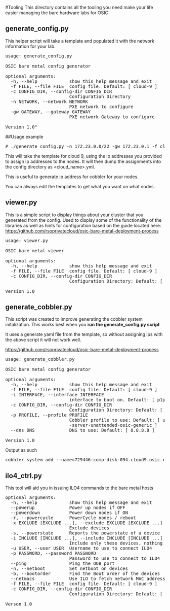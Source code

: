 #Tooling
This directory contains all the tooling you need make your life easier
managing the bare hardware labs for OSIC

## generate_config.py
This helper script will take a template and populated it with
the network information for your lab.

<pre>
usage: generate_config.py

OSIC bare metal config generator

optional arguments:
  -h, --help            show this help message and exit
  -f FILE, --file FILE  config file. Default: [ cloud-9 ]
  -c CONFIG_DIR, --config-dir CONFIG_DIR
                        Configuration Directory
  -n NETWORK, --network NETWORK
                        PXE network to configure
  -gw GATEWAY, --gateway GATEWAY
                        PXE network Gateway to configure

Version 1.0"
</pre>

##Usage example

<pre>
# ./generate_config.py -n 172.23.0.0/22 -gw 172.23.0.1 -f cloud-9
</pre>

This will take the template for cloud 9, using the ip addresses you provided
to assign ip addresses to the nodes. It will then dump the assignments into
the config directory as <cloud_name>.yml.

This is useful to generate ip address for cobbler for your nodes.

You can always edit the templates to get what you want on what nodes.


## viewer.py
This is a simple script to display things about your cluster that
you generated from the config. Used to display some of the functionality
of the libraries as well as hints for configuration based on
the guide located here:
 https://github.com/rsoprivatecloud/osic-bare-metal-deployment-process

<pre>
usage: viewer.py

OSIC bare metal viewer

optional arguments:
  -h, --help            show this help message and exit
  -f FILE, --file FILE  config file. Default: [ cloud-9 ]
  -c CONFIG_DIR, --config-dir CONFIG_DIR
                        Configuration Directory: Default: [ ../configs ]

Version 1.0
</pre>

## generate_cobbler.py
This script was created to improve generating the cobbler system
initalization. This works best when you <b> run the generate_config.py script</b>

It uses a generate yaml file from the template, so without assigning ips with the
above script it will not work well.

https://github.com/rsoprivatecloud/osic-bare-metal-deployment-process

<pre>
usage: generate_cobbler.py

OSIC bare metal config generator

optional arguments:
  -h, --help            show this help message and exit
  -f FILE, --file FILE  config file. Default: [ cloud-9 ]
  -i INTERFACE, --interface INTERFACE
                        interface to boot on. Default: [ p1p1 ]
  -c CONFIG_DIR, --config-dir CONFIG_DIR
                        Configuration Directory: Default: [ ../configs ]
  -p PROFILE, --profile PROFILE
                        Cobbler profile to use: Default: [ ubuntu-14.04.3
                        -server-unattended-osic-generic ]
  --dns DNS             DNS to use: Default: [ 8.8.8.8 ]

Version 1.0
</pre>

Output as such
<pre>
cobbler system add --name=729446-comp-disk-094.cloud9.osic.rackspace.com --mac=68-05-CA-32-DF-D8 --profile=ubuntu-14.04.3-server-unattended-osic-generic --hostname=729446-comp-disk-094.cloud9.osic.rackspace.com --interface=p1p1 --ip-address=172.23.0.86 --subnet=255.255.252.0 --gateway=172.23.0.1 --name-servers=8.8.8.8 --kopts="interface=p1p1"
</pre>

## ilo4_ctrl.py
This tool will aid you in issuing ILO4 commands to the bare metal hosts

<pre>
optional arguments:
  -h, --help            show this help message and exit
  --powerup             Power up nodes if OFF
  --powerdown           Power down nodes if ON
  -r, --powercycle      PowerCycle nodes / reboot
  -x EXCLUDE [EXCLUDE ...], --exclude EXCLUDE [EXCLUDE ...]
                        Exclude devices
  -s, --powerstate      Reports the powerstate of a device
  -i INCLUDE [INCLUDE ...], --include INCLUDE [INCLUDE ...]
                        Include only these devices, nothing else
  -u USER, --user USER  Username to use to connect ILO4
  -p PASSWORD, --password PASSWORD
                        Password to use to connect to ILO4
  --ping                Ping the OOB port
  -n, --netboot         Set netboot on devices
  -b, --bootorder       Find the Boot order of the devices
  --netmacs             Use ILO to fetch network MAC addresses
  -f FILE, --file FILE  config file. Default: [ cloud-9 ]
  -c CONFIG_DIR, --config-dir CONFIG_DIR
                        Configuration Directory: Default: [ ../configs ]

Verson 1.0
</pre>

